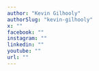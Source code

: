 ```yaml
---
author: "Kevin Gilhooly"
authorSlug: "kevin-gilhooly"
x: ""
facebook: ""
instagram: ""
linkedin: ""
youtube: ""
url: ""
---
```

